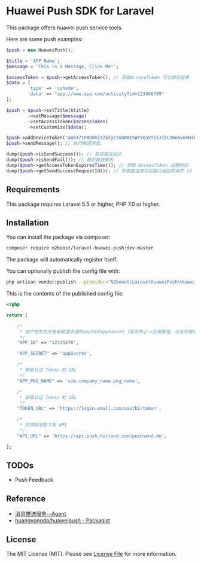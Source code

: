 # Huawei Push SDK for Laravel


This package offers huawei push service tools.

Here are some push examples:

```php
$push = new HuaweiPush();

$title = 'APP Name';
$message = 'This is a Message, Click Me!';

$accessToken = $push->getAccessToken(); // 获取AccessToken 可以保存起来
$data = [
		'type' => 'scheme',
		'data' => "app://www.app.com/activity?id=123456789"
];

$push = $push->setTitle($title)
		->setMessage($message)
		->setAccessToken($accessToken)
		->setCustomize($data);

$push->addDeviceToken("aBX471FWGHmiYZbZyE7o8WWISWYYQuVTEkJIbChBomv6mH3RWiTVOCDtJ-Hc-_E5rMPXzzIVjexXQHbN1GKmLhJqKqxJ4E86MyoUvw");
$push->sendMessage(); // 执行推送消息。

dump($push->isSendSuccess()); // 是否推送成功
dump($push->isSendFail()); // 是否推送失败
dump($push->getAccessTokenExpiresTime()); // 获取 AccessToken 过期时间
dump($push->getSendSuccessRequestId()); // 获取推送成功后接口返回的请求 id
```

## Requirements

This package requires Laravel 5.5 or higher, PHP 7.0 or higher.

## Installation

You can install the package via composer:

``` bash
composer require n2boost/laravel-huawei-push:dev-master
```

The package will automatically register itself.

You can optionally publish the config file with:
```bash
php artisan vendor:publish --provider="N2boost\LaravelHuaweiPush\HuaweiPushServiceProvider" --tag="config"
```

This is the contents of the published config file:

```php
<?php

return [

    /*
     * 用户在华为开发者联盟申请的appId和appSecret（会员中心->应用管理，点击应用名称的链接）
     */
    "APP_ID" => '12345678',

    "APP_SECRET" => 'appSecret',

    /*
     * 获取认证 Token 的 URL
     */
    "APP_PKG_NAME" => 'com.company_name.pkg_name',

    /*
     * 获取认证 Token 的 URL
     */
    "TOKEN_URL" => 'https://login.vmall.com/oauth2/token',

    /*
     * 应用级消息下发 API
     */
    "API_URL" => 'https://api.push.hicloud.com/pushsend.do',

];

```

## TODOs

* Push Feedback 

## Reference

* [消息推送服务--Agent](https://developer.huawei.com/consumer/cn/service/hms/catalog/huaweipush_agent.html?page=hmssdk_huaweipush_devguide_server_agent)
* [huangyongda/huaweipush - Packagist](https://packagist.org/packages/huangyongda/huaweipush#v1.2.6)

## License

The MIT License (MIT). Please see [License File](LICENSE.md) for more information.
